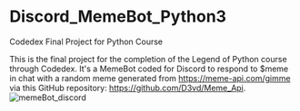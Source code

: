 # Discord_MemeBot_Python3
Codedex Final Project for Python Course

This is the final project for the completion of the Legend of Python course through Codedex. It's a MemeBot coded for Discord to respond to $meme in chat with a random meme generated from https://meme-api.com/gimme via this GitHub repository: https://github.com/D3vd/Meme_Api.
![memeBot_discord](https://github.com/user-attachments/assets/fb2af613-dd31-4f9a-afab-b3ad501ad11c)

